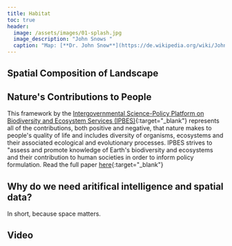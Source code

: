 ```yaml
---
title: Habitat
toc: true
header:
  image: /assets/images/01-splash.jpg
  image_description: "John Snows "
  caption: "Map: [**Dr. John Snow**](https://de.wikipedia.org/wiki/John_Snow_(Mediziner)) [Wellcome Library via wikimedia](https://w.wiki/QtV)"
---
```


## Spatial Composition of Landscape


## Nature's Contributions to People
This framework by the [Intergovernmental Science-Policy Platform on Biodiversity and Ecosystem Services (IPBES)](https://ipbes.net/){:target="_blank"} represents all of the contributions, both positive and negative, that nature makes to people's quality of life and includes diversity of organisms, ecosystems and their associated ecological and evolutionary processes. IPBES strives to "assess and promote knowledge of Earth's biodiversity and ecosystems and their contribution to human societies in order to inform policy formulation. Read the full paper [here](https://science.sciencemag.org/content/359/6373/270.full?ijkey=/vA6P5O/b2eSM&keytype=ref&siteid=sci){:target="_blank"}


## Why do we need aritifical intelligence and spatial data?
In short, because space matters.

## Video
